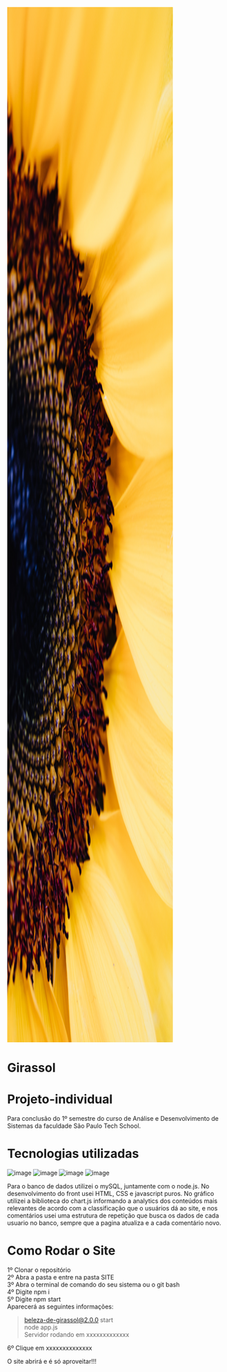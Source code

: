 <img style="width:40vw; height:60vh" src="https://github.com/IsabelCAlberti/Girassol/blob/main/Site/public/assets/foco-meioGirassol.jpg?raw=true">



# Girassol

# Projeto-individual
Para conclusão do 1º semestre do curso de Análise e Desenvolvimento de Sistemas da faculdade São Paulo Tech School.

# Tecnologias utilizadas

![image](https://img.shields.io/badge/HTML5-E34F26?style=for-the-badge&logo=html5&logoColor=white)
![image](https://img.shields.io/badge/CSS3-1572B6?style=for-the-badge&logo=css3&logoColor=white)
![image](https://img.shields.io/badge/JavaScript-F7DF1E?style=for-the-badge&logo=javascript&logoColor=black)
![image](https://img.shields.io/badge/MySQL-005C84?style=for-the-badge&logo=mysql&logoColor=white)

Para o banco de dados utilizei o mySQL, juntamente com o node.js. No desenvolvimento do front usei HTML, CSS e javascript puros. No gráfico utilizei a biblioteca do chart.js informando a analytics dos conteúdos mais relevantes de acordo com a classificação que o usuários dá ao site, e nos comentários usei uma estrutura de repetição que busca os dados de cada usuario no banco, sempre que a pagina atualiza e a cada comentário novo.

# Como Rodar o Site

1º Clonar o repositório <br>
2º Abra a pasta e entre na pasta SITE <br>
3º Abra o terminal de comando do seu sistema ou o git bash <br>
4º Digite npm i <br>
5º Digite npm start <br>
Aparecerá as seguintes informações: <br>

> beleza-de-girassol@2.0.0 start  <br>
> node app.js  <br>
Servidor rodando em xxxxxxxxxxxxx <br>

6º Clique em xxxxxxxxxxxxxx <br>

O site abrirá e é só aproveitar!!! 

